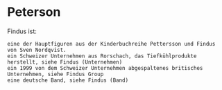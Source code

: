 # Peterson 
Findus ist:

    eine der Hauptfiguren aus der Kinderbuchreihe Pettersson und Findus von Sven Nordqvist.
    ein Schweizer Unternehmen aus Rorschach, das Tiefkühlprodukte herstellt, siehe Findus (Unternehmen)
    ein 1999 von dem Schweizer Unternehmen abgespaltenes britisches Unternehmen, siehe Findus Group
    eine deutsche Band, siehe Findus (Band)


